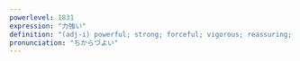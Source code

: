 ```yaml
---
powerlevel: 1831
expression: "力強い"
definition: "(adj-i) powerful; strong; forceful; vigorous; reassuring; encouraging; (P)"
pronunciation: "ちからづよい"
---
```

